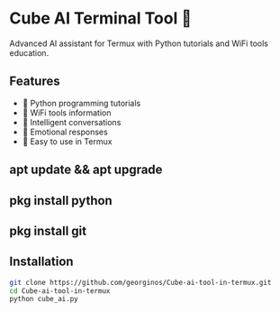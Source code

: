 # Cube AI Terminal Tool 🤖

Advanced AI assistant for Termux with Python tutorials and WiFi tools education.

## Features
- 🐍 Python programming tutorials
- 📡 WiFi tools information
- 🧠 Intelligent conversations
- 💖 Emotional responses
- 🎯 Easy to use in Termux
## apt update && apt upgrade
## pkg install python
## pkg install git
## Installation
```bash
git clone https://github.com/georginos/Cube-ai-tool-in-termux.git
cd Cube-ai-tool-in-termux
python cube_ai.py
